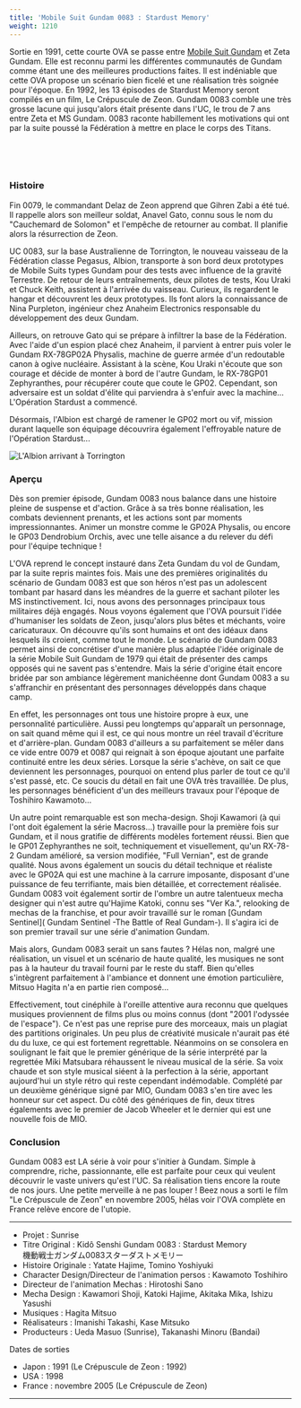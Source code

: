```yaml
---
title: 'Mobile Suit Gundam 0083 : Stardust Memory'
weight: 1210
---
```








Sortie en 1991, cette courte OVA se passe entre [Mobile Suit Gundam](uc/mobile-suit-gundam/mobile-suit-gundam.html) et Zeta Gundam. Elle est reconnu parmi les différentes communautés de Gundam comme étant une des meilleures productions faites. Il est indéniable que cette OVA propose un scénario bien ficelé et une réalisation très soignée pour l'époque. En 1992, les 13 épisodes de Stardust Memory seront compilés en un film, Le Crépuscule de Zeon. Gundam 0083 comble une très grosse lacune qui jusqu'alors était présente dans l'UC, le trou de 7 ans entre Zeta et MS Gundam. 0083 raconte habillement les motivations qui ont par la suite poussé la Fédération à mettre en place le corps des Titans.


 


 


### Histoire


Fin 0079, le commandant Delaz de Zeon apprend que Gihren Zabi a été tué. Il rappelle alors son meilleur soldat, Anavel Gato, connu sous le nom du "Cauchemard de Solomon" et l'empêche de retourner au combat. Il planifie alors la résurrection de Zeon.


UC 0083, sur la base Australienne de Torrington, le nouveau vaisseau de la Fédération classe Pegasus, Albion, transporte à son bord deux prototypes de Mobile Suits types Gundam pour des tests avec influence de la gravité Terrestre. De retour de leurs entraînements, deux pilotes de tests, Kou Uraki et Chuck Keith, assistent à l'arrivée du vaisseau. Curieux, ils regardent le hangar et découvrent les deux prototypes. Ils font alors la connaissance de Nina Purpleton, ingénieur chez Anaheim Electronics responsable du développement des deux Gundam.


Ailleurs, on retrouve Gato qui se prépare à infiltrer la base de la Fédération. Avec l'aide d'un espion placé chez Anaheim, il parvient à entrer puis voler le Gundam RX-78GP02A Physalis, machine de guerre armée d'un redoutable canon à ogive nucléaire. Assistant à la scène, Kou Uraki n'écoute que son courage et décide de monter à bord de l'autre Gundam, le RX-78GP01 Zephyranthes, pour récupérer coute que coute le GP02. Cependant, son adversaire est un soldat d'élite qui parviendra à s'enfuir avec la machine... L'Opération Stardust a commencé.


Désormais, l'Albion est chargé de ramener le GP02 mort ou vif, mission durant laquelle son équipage découvrira également l'effroyable nature de l'Opération Stardust...


![L'Albion arrivant à Torrington](/images/mini/images-stories-saga-gundam0083-_tb_x120_img1.jpg) 
### Aperçu


Dès son premier épisode, Gundam 0083 nous balance dans une histoire pleine de suspense et d'action. Grâce à sa très bonne réalisation, les combats deviennent prenants, et les actions sont par moments impressionnantes. Animer un monstre comme le GP02A Physalis, ou encore le GP03 Dendrobium Orchis, avec une telle aisance a du relever du défi pour l'équipe technique !


L'OVA reprend le concept instauré dans Zeta Gundam du vol de Gundam, par la suite repris maintes fois. Mais une des premières originalités du scénario de Gundam 0083 est que son héros n'est pas un adolescent tombant par hasard dans les méandres de la guerre et sachant piloter les MS instinctivement. Ici, nous avons des personnages principaux tous militaires déjà engagés. Nous voyons également que l'OVA poursuit l'idée d'humaniser les soldats de Zeon, jusqu'alors plus bêtes et méchants, voire caricaturaux. On découvre qu'ils sont humains et ont des idéaux dans lesquels ils croient, comme tout le monde. Le scénario de Gundam 0083 permet ainsi de concrétiser d'une manière plus adaptée l'idée originale de la série Mobile Suit Gundam de 1979 qui était de présenter des camps opposés qui ne savent pas s'entendre. Mais la série d'origine était encore bridée par son ambiance légèrement manichéenne dont Gundam 0083 a su s'affranchir en présentant des personnages développés dans chaque camp. 


En effet, les personnages ont tous une histoire propre à eux, une personnalité particulière. Aussi peu longtemps qu'apparaît un personnage, on sait quand même qui il est, ce qui nous montre un réel travail d'écriture et d'arrière-plan. Gundam 0083 d'ailleurs a su parfaitement se mêler dans ce vide entre 0079 et 0087 qui reignait à son époque ajoutant une parfaite continuité entre les deux séries. Lorsque la série s'achève, on sait ce que deviennent les personnages, pourquoi on entend plus parler de tout ce qu'il s'est passé, etc. Ce soucis du détail en fait une OVA très travaillée. De plus, les personnages bénéficient d'un des meilleurs travaux pour l'époque de Toshihiro Kawamoto... 


Un autre point remarquable est son mecha-design. Shoji Kawamori (à qui l'ont doit également la série Macross...) travaille pour la première fois sur Gundam, et il nous gratifie de différents modèles fortement réussi. Bien que le GP01 Zephyranthes ne soit, techniquement et visuellement, qu'un RX-78-2 Gundam amélioré, sa version modifiée, "Full Vernian", est de grande qualité. Nous avons également un soucis du détail technique et réaliste avec le GP02A qui est une machine à la carrure imposante, disposant d'une puissance de feu terrifiante, mais bien détaillée, et correctement réalisée. Gundam 0083 voit également sortir de l'ombre un autre talentueux mecha designer qui n'est autre qu'Hajime Katoki, connu ses "Ver Ka.", relooking de mechas de la franchise, et pour avoir travaillé sur le roman [Gundam Sentinel]( Gundam Sentinel -The Battle of Real Gundam-). Il s'agira ici de son premier travail sur une série d'animation Gundam. 


Mais alors, Gundam 0083 serait un sans fautes ? Hélas non, malgré une réalisation, un visuel et un scénario de haute qualité, les musiques ne sont pas à la hauteur du travail fourni par le reste du staff. Bien qu'elles s'intègrent parfaitement à l'ambiance et donnent une émotion particulière, Mitsuo Hagita n'a en partie rien composé...


Effectivement, tout cinéphile à l'oreille attentive aura reconnu que quelques musiques proviennent de films plus ou moins connus (dont "2001 l'odyssée de l'espace"). Ce n'est pas une reprise pure des morceaux, mais un plagiat des partitions originales. Un peu plus de créativité musicale n'aurait pas été du du luxe, ce qui est fortement regrettable. Néanmoins on se consolera en soulignant le fait que le premier générique de la série interprété par la regrettée Miki Matsubara réhaussent le niveau musical de la série. Sa voix chaude et son style musical siéent à la perfection à la série, apportant aujourd'hui un style rétro qui reste cependant indémodable. Complété par un deuxième générique signé par MIO, Gundam 0083 s'en tire avec les honneur sur cet aspect. Du côté des génériques de fin, deux titres égalements avec le premier de Jacob Wheeler et le dernier qui est une nouvelle fois de MIO. 



### Conclusion


Gundam 0083 est LA série à voir pour s'initier à Gundam. Simple à comprendre, riche, passionnante, elle est parfaite pour ceux qui veulent découvrir le vaste univers qu'est l'UC. Sa réalisation tiens encore la route de nos jours. Une petite merveille à ne pas louper ! Beez nous a sorti le film "Le Crépuscule de Zeon" en novembre 2005, hélas voir l'OVA complète en France relève encore de l'utopie.




---


* Projet : Sunrise
* Titre Original : Kidô Senshi Gundam 0083 : Stardust Memory   
機動戦士ガンダム0083スターダストメモリー
* Histoire Originale : Yatate Hajime, Tomino Yoshiyuki
* Character Design/Directeur de l'animation persos : Kawamoto Toshihiro
* Directeur de l'animation Mechas : Hirotoshi Sano
* Mecha Design : Kawamori Shoji, Katoki Hajime, Akitaka Mika, Ishizu Yasushi
* Musiques : Hagita Mitsuo
* Réalisateurs : Imanishi Takashi, Kase Mitsuko
* Producteurs : Ueda Masuo (Sunrise), Takanashi Minoru (Bandai)


Dates de sorties


* Japon : 1991 (Le Crépuscule de Zeon : 1992)
* USA : 1998
* France : novembre 2005 (Le Crépuscule de Zeon)




---


 